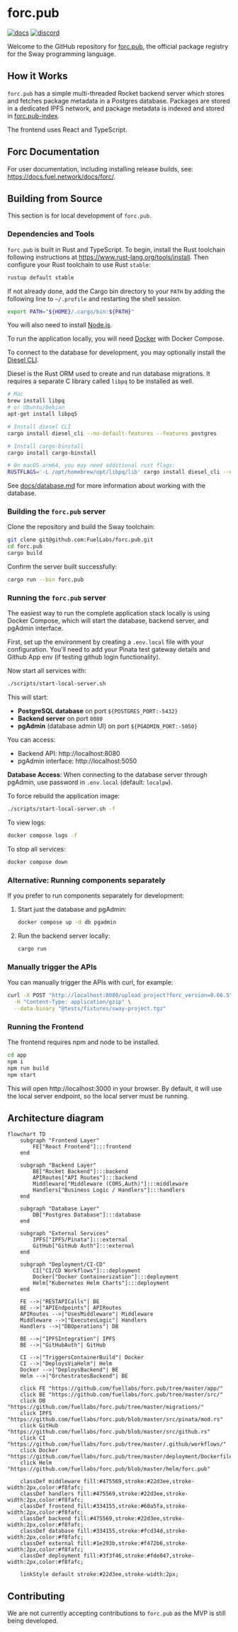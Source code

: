 # forc.pub

[![docs](https://docs.rs/forc/badge.svg)](https://docs.rs/forc/)
[![discord](https://img.shields.io/badge/chat%20on-discord-orange?&logo=discord&logoColor=ffffff&color=7389D8&labelColor=6A7EC2)](https://discord.gg/xfpK4Pe)

Welcome to the GitHub repository for [forc.pub](https://forc.pub/), the official package registry for the Sway programming language.

## How it Works

`forc.pub` has a simple multi-threaded Rocket backend server which stores and fetches package metadata in a Postgres database. Packages are stored in a dedicated IPFS network, and package metadata is indexed and stored in [forc.pub-index](https://github.com/FuelLabs/forc.pub-index).

The frontend uses React and TypeScript.

## Forc Documentation

For user documentation, including installing release builds, see: <https://docs.fuel.network/docs/forc/>.

## Building from Source

This section is for local development of `forc.pub`.

### Dependencies and Tools

`forc.pub` is built in Rust and TypeScript. To begin, install the Rust toolchain following instructions at <https://www.rust-lang.org/tools/install>. Then configure your Rust toolchain to use Rust `stable`:

```sh
rustup default stable
```

If not already done, add the Cargo bin directory to your `PATH` by adding the following line to `~/.profile` and restarting the shell session.

```sh
export PATH="${HOME}/.cargo/bin:${PATH}"
```

You will also need to install [Node.js](https://nodejs.org/en/learn/getting-started/how-to-install-nodejs).

To run the application locally, you will need [Docker](https://docs.docker.com/engine/install/) with Docker Compose.

To connect to the database for development, you may optionally install the [Diesel CLI](https://diesel.rs/guides/getting-started).

Diesel is the Rust ORM used to create and run database migrations. It requires a separate C library called `libpq` to be installed as well.

```sh
# Mac
brew install libpq
# or Ubuntu/Debian
apt-get install libpq5

# Install diesel CLI
cargo install diesel_cli --no-default-features --features postgres

# Install cargo-binstall
cargo install cargo-binstall

# On macOS-arm64, you may need additional rust flags:
RUSTFLAGS='-L /opt/homebrew/opt/libpq/lib' cargo install diesel_cli --no-default-features --features postgres
```

See [docs/database.md](database.md) for more information about working with the database.

### Building the `forc.pub` server

Clone the repository and build the Sway toolchain:

```sh
git clone git@github.com:FuelLabs/forc.pub.git
cd forc.pub
cargo build
```

Confirm the server built successfully:

```sh
cargo run --bin forc.pub
```

### Running the `forc.pub` server

The easiest way to run the complete application stack locally is using Docker Compose, which will start the database, backend server, and pgAdmin interface.

First, set up the environment by creating a `.env.local` file with your configuration. You'll need to add your Pinata test gateway details and Github App env (if testing github login functionality).

Now start all services with:

```sh
./scripts/start-local-server.sh
```

This will start:
- **PostgreSQL database** on port `${POSTGRES_PORT:-5432}`
- **Backend server** on port `8080`
- **pgAdmin** (database admin UI) on port `${PGADMIN_PORT:-5050}`

You can access:
- Backend API: http://localhost:8080
- pgAdmin interface: http://localhost:5050

**Database Access**: When connecting to the database server through pgAdmin, use password in `.env.local` (default: `localpw`).

To force rebuild the application image:

```sh
./scripts/start-local-server.sh -f
```

To view logs:

```sh
docker compose logs -f
```

To stop all services:

```sh
docker compose down
```

### Alternative: Running components separately

If you prefer to run components separately for development:

1. Start just the database and pgAdmin:
   ```sh
   docker compose up -d db pgadmin
   ```

2. Run the backend server locally:
   ```sh
   cargo run
   ```

### Manually trigger the APIs

You can manually trigger the APIs with curl, for example:

```bash
curl -X POST "http://localhost:8080/upload_project?forc_version=0.66.5" \
  -H "Content-Type: application/gzip" \
  --data-binary "@tests/fixtures/sway-project.tgz"
```

### Running the Frontend

The frontend requires npm and node to be installed.

```sh
cd app
npm i
npm run build
npm start
```

This will open http://localhost:3000 in your browser. By default, it will use the local server endpoint, so the local server must be running.

## Architecture diagram

```mermaid
flowchart TD
    subgraph "Frontend Layer"
        FE["React Frontend"]:::frontend
    end

    subgraph "Backend Layer"
        BE["Rocket Backend"]:::backend
        APIRoutes["API Routes"]:::backend
        Middleware["Middleware (CORS,Auth)"]:::middleware
        Handlers["Business Logic / Handlers"]:::handlers
    end

    subgraph "Database Layer"
        DB["Postgres Database"]:::database
    end

    subgraph "External Services"
        IPFS["IPFS/Pinata"]:::external
        GitHub["GitHub Auth"]:::external
    end

    subgraph "Deployment/CI-CD"
        CI["CI/CD Workflows"]:::deployment
        Docker["Docker Containerization"]:::deployment
        Helm["Kubernetes Helm Charts"]:::deployment
    end

    FE -->|"RESTAPICalls"| BE
    BE -->|"APIEndpoints"| APIRoutes
    APIRoutes -->|"UsesMiddleware"| Middleware
    Middleware -->|"ExecutesLogic"| Handlers
    Handlers -->|"DBOperations"| DB

    BE -->|"IPFSIntegration"| IPFS
    BE -->|"GitHubAuth"| GitHub

    CI -->|"TriggersContainerBuild"| Docker
    CI -->|"DeploysViaHelm"| Helm
    Docker -->|"DeploysBackend"| BE
    Helm -->|"OrchestratesBackend"| BE

    click FE "https://github.com/fuellabs/forc.pub/tree/master/app/"
    click BE "https://github.com/fuellabs/forc.pub/tree/master/src/"
    click DB "https://github.com/fuellabs/forc.pub/tree/master/migrations/"
    click IPFS "https://github.com/fuellabs/forc.pub/blob/master/src/pinata/mod.rs"
    click GitHub "https://github.com/fuellabs/forc.pub/blob/master/src/github.rs"
    click CI "https://github.com/fuellabs/forc.pub/tree/master/.github/workflows/"
    click Docker "https://github.com/fuellabs/forc.pub/tree/master/deployment/Dockerfile"
    click Helm "https://github.com/fuellabs/forc.pub/blob/master/helm/forc.pub"

    classDef middleware fill:#475569,stroke:#22d3ee,stroke-width:2px,color:#f8fafc;
    classDef handlers fill:#475569,stroke:#22d3ee,stroke-width:2px,color:#f8fafc;
    classDef frontend fill:#334155,stroke:#60a5fa,stroke-width:2px,color:#f8fafc;
    classDef backend fill:#475569,stroke:#22d3ee,stroke-width:2px,color:#f8fafc;
    classDef database fill:#334155,stroke:#fcd34d,stroke-width:2px,color:#f8fafc;
    classDef external fill:#1e293b,stroke:#f472b6,stroke-width:2px,color:#f8fafc;
    classDef deployment fill:#3f3f46,stroke:#fde047,stroke-width:2px,color:#f8fafc;

    linkStyle default stroke:#22d3ee,stroke-width:2px;
```

## Contributing

We are not currently accepting contributions to `forc.pub` as the MVP is still being developed.
